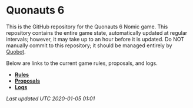 # Quonauts 6

This is the GitHub repository for the Quonauts 6 Nomic game. This
repository contains the entire game state, automatically updated at regular
intervals; however, it may take up to an hour before it is updated. Do NOT
manually commit to this repository; it should be managed entirely by
[Quobot](https://github.com/HactarCE/Quobot).

Below are links to the current game rules, proposals, and logs.

* [**Rules**](rules.md)
* [**Proposals**](proposals.md)
* [**Logs**](logs)

_Last updated UTC 2020-01-05 01:01_

